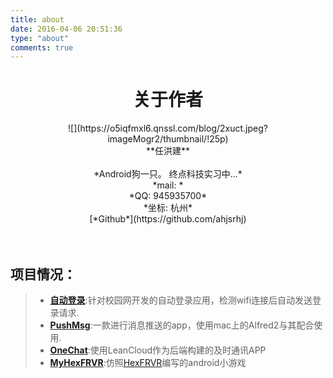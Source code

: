 ```yaml
---
title: about
date: 2016-04-06 20:51:36
type: "about"
comments: true
---
```


# <center>关于作者</center>
<center>![](https://o5iqfmxl6.qnssl.com/blog/2xuct.jpeg?imageMogr2/thumbnail/!25p) </center>


<center> **任洪建** </center>
<br/>
<center> *Android狗一只。 终点科技实习中...* </center>
<center> *mail: <hexrhj@gmail.com>* </center>
<center> *QQ: 945935700* </center>
<center> *坐标: 杭州* </center>
<center> [*Github*](https://github.com/ahjsrhj) </center>
<br/>
<br/>

## 项目情况：
>- [**自动登录**](https://github.com/ahjsrhj/AutoLogin):针对校园网开发的自动登录应用，检测wifi连接后自动发送登录请求.
>- [**PushMsg**](https://github.com/ahjsrhj/PushMsg):一款进行消息推送的app，使用mac上的Alfred2与其配合使用.
>- [**OneChat**](https://github.com/ahjsrhj/Projects/tree/master/OneChat):使用LeanCloud作为后端构建的及时通讯APP
>- [**MyHexFRVR**](https://github.com/ahjsrhj/EveryDayBuild/tree/master/MyHexFRVR):仿照[HexFRVR](hex.frvr.com)编写的android小游戏
